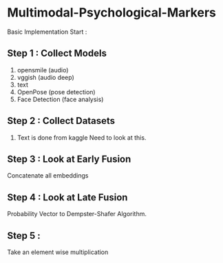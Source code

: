 # Multimodal-Psychological-Markers

Basic Implementation Start :

## Step 1 : Collect Models 
1) opensmile (audio)
2) vggish (audio deep)
3) text
4) OpenPose (pose detection)
5) Face Detection (face analysis)


## Step 2 : Collect Datasets 

1) Text is done from kaggle
Need to look at this.

## Step 3 : Look at Early Fusion 

Concatenate all embeddings

## Step 4 : Look at Late Fusion 

Probability Vector to Dempster-Shafer Algorithm.

## Step 5 : 

Take an element wise multiplication
